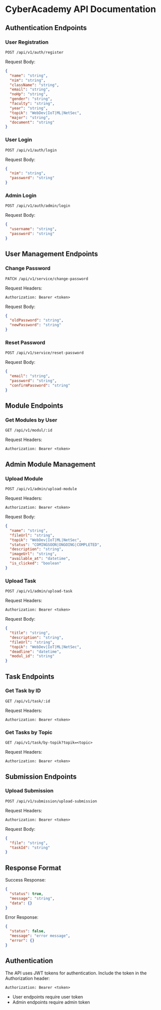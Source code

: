 # CyberAcademy API Documentation

## Authentication Endpoints

### User Registration
```http
POST /api/v1/auth/register
```
Request Body:
```json
{
  "name": "string",
  "nim": "string",
  "className": "string", 
  "email": "string",
  "noHp": "string",
  "gender": "string",
  "faculty": "string",
  "year": "string",
  "topik": "WebDev|IoT|ML|NetSec",
  "major": "string",
  "document": "string"
}
```

### User Login 
```http
POST /api/v1/auth/login
```
Request Body:
```json
{
  "nim": "string",
  "password": "string"
}
```

### Admin Login
```http
POST /api/v1/auth/admin/login
```
Request Body:
```json
{
  "username": "string", 
  "password": "string"
}
```

## User Management Endpoints

### Change Password
```http
PATCH /api/v1/service/change-password
```
Request Headers:
```
Authorization: Bearer <token>
```
Request Body:
```json
{
  "oldPassword": "string",
  "newPassword": "string"
}
```

### Reset Password
```http
POST /api/v1/service/reset-password
```
Request Body:
```json
{
  "email": "string",
  "password": "string",
  "confirmPassword": "string"
}
```

## Module Endpoints

### Get Modules by User
```http
GET /api/v1/modul/:id
```
Request Headers:
```
Authorization: Bearer <token>
```

## Admin Module Management

### Upload Module
```http
POST /api/v1/admin/upload-module
```
Request Headers:
```
Authorization: Bearer <token>
```
Request Body:
```json
{
  "name": "string",
  "fileUrl": "string",
  "topik": "WebDev|IoT|ML|NetSec",
  "status": "COMINGSOON|ONGOING|COMPLETED",
  "description": "string",
  "imageUrl": "string",
  "available_at": "datetime",
  "is_clicked": "boolean"
}
```

### Upload Task
```http
POST /api/v1/admin/upload-task
```
Request Headers:
```
Authorization: Bearer <token>
```
Request Body:
```json
{
  "title": "string",
  "description": "string", 
  "fileUrl": "string",
  "topik": "WebDev|IoT|ML|NetSec",
  "deadline": "datetime",
  "modul_id": "string"
}
```

## Task Endpoints

### Get Task by ID
```http
GET /api/v1/task/:id
```
Request Headers:
```
Authorization: Bearer <token>
```

### Get Tasks by Topic
```http
GET /api/v1/task/by-topik?topik=<topic>
```
Request Headers:
```
Authorization: Bearer <token>
```

## Submission Endpoints

### Upload Submission
```http
POST /api/v1/submission/upload-submission
```
Request Headers:
```
Authorization: Bearer <token>
```
Request Body:
```json
{
  "file": "string",
  "taskId": "string"
}
```

## Response Format

Success Response:
```json
{
  "status": true,
  "message": "string",
  "data": {} 
}
```

Error Response:
```json
{
  "status": false,
  "message": "error message",
  "error": {} 
}
```

## Authentication

The API uses JWT tokens for authentication. Include the token in the Authorization header:

```
Authorization: Bearer <token>
```

- User endpoints require user token
- Admin endpoints require admin token